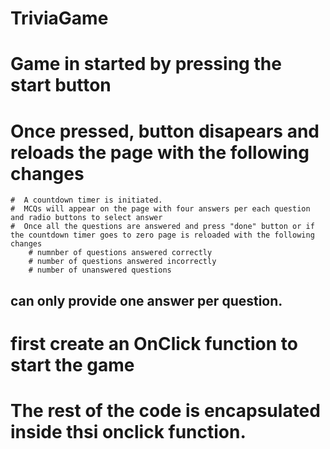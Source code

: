 # TriviaGame

 
#  Game in started by pressing the start button
#  Once pressed, button disapears and reloads the page with the following changes
    #  A countdown timer is initiated.
    #  MCQs will appear on the page with four answers per each question and radio buttons to select answer
    #  Once all the questions are answered and press "done" button or if the countdown timer goes to zero page is reloaded with the following changes
        # numnber of questions answered correctly
        # number of questions answered incorrectly
        # number of unanswered questions
## can only provide one answer per question.

# first create an OnClick function to start the game
# The rest of the code is encapsulated inside thsi onclick function.
